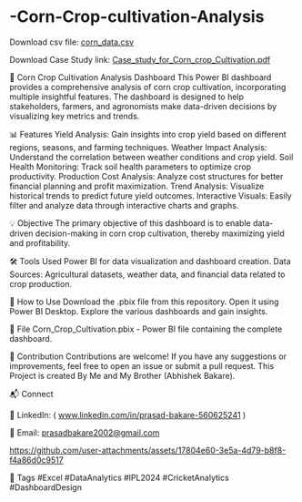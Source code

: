 # -Corn-Crop-cultivation-Analysis

Download csv file: [corn_data.csv](https://github.com/user-attachments/files/19141903/corn_data.csv)

Download Case Study link: [Case_study_for_Corn_crop_Cultivation.pdf](https://github.com/user-attachments/files/19141990/Case_study_for_Corn_crop_Cultivation.pdf)

🌽 Corn Crop Cultivation Analysis Dashboard
This Power BI dashboard provides a comprehensive analysis of corn crop cultivation, incorporating multiple insightful features. The dashboard is designed to help stakeholders, farmers, and agronomists make data-driven decisions by visualizing key metrics and trends.

📊 Features
Yield Analysis: Gain insights into crop yield based on different regions, seasons, and farming techniques.
Weather Impact Analysis: Understand the correlation between weather conditions and crop yield.
Soil Health Monitoring: Track soil health parameters to optimize crop productivity.
Production Cost Analysis: Analyze cost structures for better financial planning and profit maximization.
Trend Analysis: Visualize historical trends to predict future yield outcomes.
Interactive Visuals: Easily filter and analyze data through interactive charts and graphs.

💡 Objective
The primary objective of this dashboard is to enable data-driven decision-making in corn crop cultivation, thereby maximizing yield and profitability.

🛠 Tools Used
Power BI for data visualization and dashboard creation.
Data Sources: Agricultural datasets, weather data, and financial data related to crop production.

🚀 How to Use
Download the .pbix file from this repository.
Open it using Power BI Desktop.
Explore the various dashboards and gain insights.

📂 File
Corn_Crop_Cultivation.pbix - Power BI file containing the complete dashboard.

🤝 Contribution
Contributions are welcome! If you have any suggestions or improvements, feel free to open an issue or submit a pull request.
This Project is created By Me and My Brother (Abhishek Bakare).

📬 Connect

🔗 LinkedIn: ( www.linkedin.com/in/prasad-bakare-560625241 )

📧 Email: prasadbakare2002@gmail.com


https://github.com/user-attachments/assets/17804e60-3e5a-4d79-b8f8-f4a86d0c9517

🔖 Tags
#Excel #DataAnalytics #IPL2024 #CricketAnalytics #DashboardDesign
